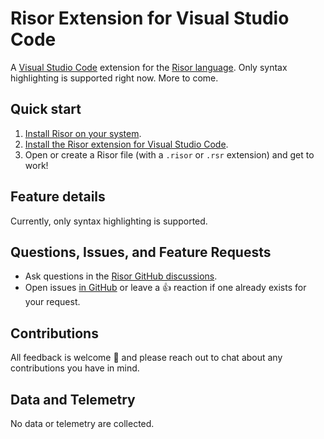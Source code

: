 # Risor Extension for Visual Studio Code

A [Visual Studio Code](https://code.visualstudio.com/) extension for the
[Risor language](https://github.com/risor-io/risor). Only syntax highlighting is
supported right now. More to come.

## Quick start

1. [Install Risor on your system](https://github.com/risor-io/risor#getting-started).
2. [Install the Risor extension for Visual Studio Code](https://marketplace.visualstudio.com/items?itemName=CurtisMyzie.risor-language).
3. Open or create a Risor file (with a `.risor` or `.rsr` extension) and get to work!

## Feature details

Currently, only syntax highlighting is supported.

## Questions, Issues, and Feature Requests

- Ask questions in the [Risor GitHub discussions](https://github.com/risor-io/risor/discussions).
- Open issues [in GitHub](https://github.com/risor-io/risor/issues) or leave a
  👍 reaction if one already exists for your request.

## Contributions

All feedback is welcome 🙏 and please reach out to chat about any contributions
you have in mind.

## Data and Telemetry

No data or telemetry are collected.
